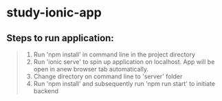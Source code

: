 # study-ionic-app
 
## Steps to run application:
> 1. Run 'npm install' in command line in the project directory
> 2. Run 'ionic serve' to spin up application on localhost. App will be open in anew browser tab automatically.
> 3. Change directory on command line to 'server' folder
> 4. Run 'npm install' and subsequently run 'npm run start' to initiate backend